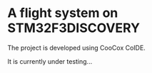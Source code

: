 A flight system on STM32F3DISCOVERY
===================

The project is developed using CooCox CoIDE.

It is currently under testing...

